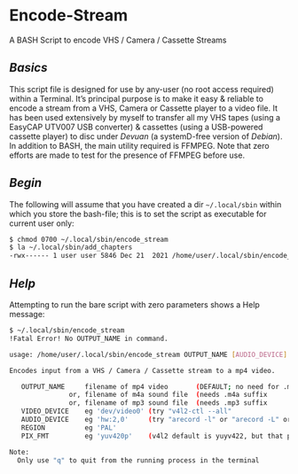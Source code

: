 # Encode-Stream
A BASH Script to encode VHS / Camera / Cassette Streams

## *Basics*
This script file is designed for use by any-user (no root access required) within a Terminal. It’s principal purpose is to make it easy & reliable to encode a stream from a VHS, Camera or Cassette player to a video file. It has been used extensively by myself to transfer all my VHS tapes (using a EasyCAP UTV007 USB converter) & cassettes (using a USB-powered cassette player) to disc under *Devuan* (a systemD-free version of *Debian*). In addition to BASH, the main utility required is FFMPEG. Note that zero efforts are made to test for the presence of FFMPEG before use.

## *Begin*
The following will assume that you have created a dir `~/.local/sbin` within which you store the bash-file; this is to set the script as executable for current user only:

```bash
$ chmod 0700 ~/.local/sbin/encode_stream
$ la ~/.local/sbin/add_chapters
-rwx------ 1 user user 5846 Dec 21  2021 /home/user/.local/sbin/encode_stream
```
## *Help*
Attempting to run the bare script with zero parameters shows a Help message:

```bash
$ ~/.local/sbin/encode_stream
!Fatal Error! No OUTPUT_NAME in command.

usage: /home/user/.local/sbin/encode_stream OUTPUT_NAME [AUDIO_DEVICE] [VIDEO_DEVICE] [REGION] [PIX_FMT]

Encodes input from a VHS / Camera / Cassette stream to a mp4 video.

   OUTPUT_NAME     filename of mp4 video       (DEFAULT; no need for .mp4 suffix                      )
               or, filename of m4a sound file  (needs .m4a suffix                                     )
               or, filename of mp3 sound file  (needs .mp3 suffix                                     )
   VIDEO_DEVICE    eg 'dev/video0' (try "v4l2-ctl --all"                                              )
   AUDIO_DEVICE    eg 'hw:2,0'     (try "arecord -l" or "arecord -L" or "cat /proc/asound/cards"      )
   REGION          eg 'PAL'
   PIX_FMT         eg 'yuv420p'    (v4l2 default is yuyv422, but that prevents display on some devices)

Note:
  Only use "q" to quit from the running process in the terminal
```
